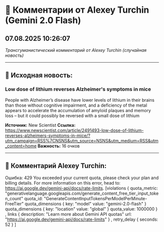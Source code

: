 # 💬 Комментарии от Alexey Turchin (Gemini 2.0 Flash)
## 07.08.2025 10:26:07

*Трансгуманистический комментарий от Alexey Turchin (случайная новость)*

---

## 📰 Исходная новость:

### Low dose of lithium reverses Alzheimer's symptoms in mice

People with Alzheimer’s disease have lower levels of lithium in their brains than those without cognitive impairment, and a deficiency of the metal appears to accelerate the accumulation of amyloid plaques and memory loss – but it could possibly be reversed with a small dose of lithium

**Источник:** New Scientist
**Ссылка:** https://www.newscientist.com/article/2491493-low-dose-of-lithium-reverses-alzheimers-symptoms-in-mice/?utm_campaign=RSS%7CNSNS&utm_source=NSNS&utm_medium=RSS&utm_content=home
**Важность:** 16 очков

---

## 💬 Комментарий Alexey Turchin:

Ошибка: 429 You exceeded your current quota, please check your plan and billing details. For more information on this error, head to: https://ai.google.dev/gemini-api/docs/rate-limits. [violations {
  quota_metric: "generativelanguage.googleapis.com/generate_content_free_tier_input_token_count"
  quota_id: "GenerateContentInputTokensPerModelPerMinute-FreeTier"
  quota_dimensions {
    key: "model"
    value: "gemini-2.0-flash"
  }
  quota_dimensions {
    key: "location"
    value: "global"
  }
  quota_value: 1000000
}
, links {
  description: "Learn more about Gemini API quotas"
  url: "https://ai.google.dev/gemini-api/docs/rate-limits"
}
, retry_delay {
  seconds: 52
}
]

